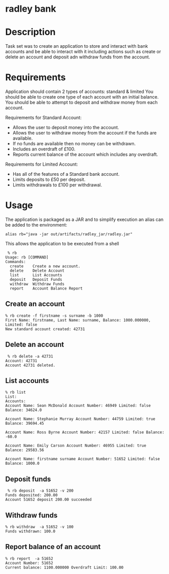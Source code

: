 # radley bank

# Description
Task set was to create an application to store and interact with bank accounts and be able to 
interact with it including actions such as create or delete an account and deposit adn withdraw
funds from the account.

# Requirements
Application should contain 2 types of accounts: standard & limited
You should be able to create one type of each account with an initial balance.
You should be able to attempt to deposit and withdraw money from each account.

Requirements for Standard Account:
- Allows the user to deposit money into the account.
- Allows the user to withdraw money from the account if the funds are available.
- If no funds are available then no money can be withdrawn.
- Includes an overdraft of £100.
- Reports current balance of the account which includes any overdraft.

Requirements for Limited Account:
- Has all of the features of a Standard bank account.
- Limits deposits to £50 per deposit.
- Limits withdrawals to £100 per withdrawal.

# Usage

The application is packaged as a JAR and to simplify execution an alias can be added to the environment:

```
alias rb="java -jar out/artifacts/radley_jar/radley.jar"
```

This allows the application to be executed from a shell

```
 % rb
Usage: rb [COMMAND]
Commands:
  create    Create a new account.
  delete    Delete Account
  list      List Accounts
  deposit   Deposit Funds
  withdraw  Withdraw Funds
  report    Account Balance Report
```

## Create an account
```
% rb create -f firstname -s surname -b 1000
First Name: firstname, Last Name: surname, Balance: 1000.000000, Limited: false
New standard account created: 42731
```


## Delete an account
```
 % rb delete -a 42731
Account: 42731 
Account 42731 deleted.

```

## List accounts
```
% rb list
List: 
Accounts: 
Account Name: Sean McDonald Account Number: 46949 Limited: false Balance: 34624.0

Account Name: Stephanie Murray Account Number: 44759 Limited: true Balance: 39694.45

Account Name: Ross Byrne Account Number: 42157 Limited: false Balance: -60.0

Account Name: Emily Carson Account Number: 46955 Limited: true Balance: 29583.56

Account Name: firstname surname Account Number: 51652 Limited: false Balance: 1000.0
```

## Deposit funds

```
 % rb deposit  -a 51652 -v 200
Funds deposited: 200.00
Account 51652 deposit 200.00 succeeded

```

## Withdraw funds
 ```
 % rb withdraw  -a 51652 -v 100 
Funds withdrawn: 100.0
```

## Report balance of an account
````
% rb report  -a 51652 
Account Number: 51652
Current balance: 1100.000000 Overdraft Limit: 100.00
````